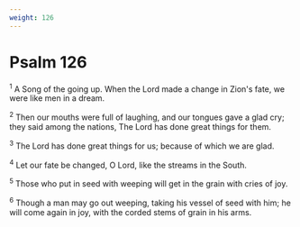 ```yaml
---
weight: 126
---
```


# Psalm 126

<sup>1</sup> A Song of the going up. When the Lord made a change in Zion's fate, we were like men in a dream. 

<sup>2</sup> Then our mouths were full of laughing, and our tongues gave a glad cry; they said among the nations, The Lord has done great things for them. 

<sup>3</sup> The Lord has done great things for us; because of which we are glad. 

<sup>4</sup> Let our fate be changed, O Lord, like the streams in the South. 

<sup>5</sup> Those who put in seed with weeping will get in the grain with cries of joy. 

<sup>6</sup> Though a man may go out weeping, taking his vessel of seed with him; he will come again in joy, with the corded stems of grain in his arms. 


